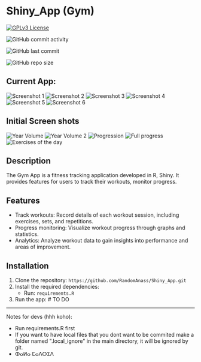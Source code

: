 # Shiny_App (Gym)



[![GPLv3 License](https://img.shields.io/badge/License-GPL%20v3-yellow.svg)](https://opensource.org/licenses/)

![GitHub commit activity](https://img.shields.io/github/commit-activity/y/RandomAnass/Shiny_App)


![GitHub last commit](https://img.shields.io/github/last-commit/RandomAnass/Shiny_App)

![GitHub repo size](https://img.shields.io/github/repo-size/RandomAnass/Shiny_App)

## Current App:

![Screenshot 1](tmp/1.png)
![Screenshot 2](tmp/2.png)
![Screenshot 3](tmp/3.png)
![Screenshot 4](tmp/4.png)
![Screenshot 5](tmp/5.png)
![Screenshot 6](tmp/6.png)


## Initial Screen shots
![Year Volume](tmp/volume_year.png)
![Year Volume 2](tmp/plot_year.png)
![Progression](tmp/exo_progress.png)
![Full progress](tmp/progress_graphs.png)
![Exercises of the day](tmp/day_waterfall.png)


## Description
The Gym App is a fitness tracking application developed in R, Shiny. It provides features for users to track their workouts, monitor progress.
## Features
- Track workouts: Record details of each workout session, including exercises, sets, and repetitions.
- Progress monitoring: Visualize workout progress through graphs and statistics.
- Analytics: Analyze workout data to gain insights into performance and areas of improvement.

## Installation
1. Clone the repository: `https://github.com/RandomAnass/Shiny_App.git`
2. Install the required dependencies: 
   - Run: `requirements.R`
3. Run the app: # TO DO

----------------------

Notes for devs (hhh koho):
* Run requirements.R first
* If you want to have local files that you dont want to be commited make a folder named ".local_ignore" in the main directory, it will be ignored by git.
* ⵀⴰⵍⴰ ⵎⴰⴷⵔⵉⴷ
